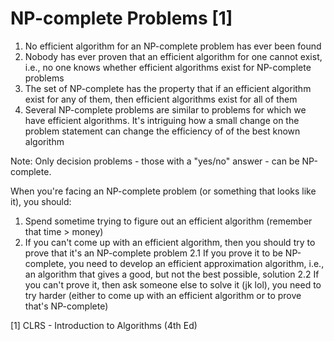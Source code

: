 # NP-complete Problems [1]

1) No efficient algorithm for an NP-complete problem has ever been found
2) Nobody has ever proven that an efficient algorithm for one cannot exist, i.e., no one knows
   whether efficient algorithms exist for NP-complete problems
3) The set of NP-complete has the property that if an efficient algorithm exist for any
   of them, then efficient algorithms exist for all of them
4) Several NP-complete problems are similar to problems for which we have efficient algorithms.
   It's intriguing how a small change on the problem statement can change the efficiency of
   of the best known algorithm
 
Note: Only decision problems - those with a "yes/no" answer - can be NP-complete.
   
When you're facing an NP-complete problem (or something that looks like it), you should:

1. Spend sometime trying to figure out an efficient algorithm (remember that time > money)
2. If you can't come up with an efficient algorithm, then you should try to prove that it's an NP-complete problem
  2.1 If you prove it to be NP-complete, you need to develop an efficient approximation algorithm, i.e., 
      an algorithm that gives a good, but not the best possible, solution
  2.2 If you can't prove it, then ask someone else to solve it (jk lol), you need to try harder
      (either to come up with an efficient algorithm or to prove that's NP-complete)


[1] CLRS - Introduction to Algorithms (4th Ed)
